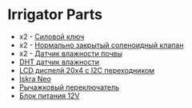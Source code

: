 # Irrigator Parts

- х2 - [Силовой ключ](https://amperka.ru/product/troyka-mosfet-p-channel)
- х2 - [Нормально закрытый соленоидный клапан](https://amperka.ru/product/solenoid-valve-normally-closed)
- х2 - [Датчик влажности почвы](https://amperkot.ru/msk/catalog/modul_datchika_vlazhnosti_pochvyi_fc28-23860871.html)
- [DHT датчик влажности](https://amperkot.ru/products/odnokanalnyiy_datchik_vlazhnosti_i_temperaturyi_dht11_s_naborom_provodov/23864622.html)
- [LCD диспелй 20х4 с I2C переходником](https://amperkot.ru/msk/catalog/lcd_displey_20x4_s_i2c_perehodnikom_zheltaya_podsvetka-23866344.html)
- [Iskra Neo](https://amperka.ru/product/iskra-neo)
- [Рычажковый переключатель]()
- [Блок питания 12V](https://amperkot.ru/msk/catalog/impulsnyiy_blok_pitaniya_transformator_s3612_dc12v_3a_ac110v_220v_dlya_dc12v_3a-24255076.html)